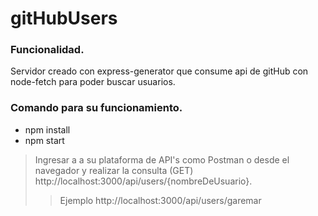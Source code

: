 # gitHubUsers

### Funcionalidad.
Servidor creado con express-generator que consume api de gitHub con node-fetch para poder buscar usuarios.

### Comando para su funcionamiento.
- npm install
- npm start

> Ingresar a a su plataforma de API's como Postman o desde el navegador y realizar la consulta (GET) http://localhost:3000/api/users/{nombreDeUsuario}. 
>>  Ejemplo http://localhost:3000/api/users/garemar
